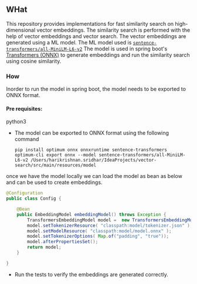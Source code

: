## WHat
This repository provides implementations for fast similarity search on high-dimensional vector embeddings. 
The similarity search is performed with the help of vector embeddings and vector search. The vector embeddings are generated using a ML model.
The ML model used is [`sentence-transformers/all-MiniLM-L6-v2`](https://huggingface.co/sentence-transformers/all-MiniLM-L6-v2)
The model is used in spring boot's [Transformers (ONNX)](https://docs.spring.io/spring-ai/reference/api/embeddings/onnx.html) to generate embeddings and 
run the similarity search using cosine similarity.
### How
Inorder to run the model in spring boot, the model needs to be exported to ONNX format.

#### Pre requisites:
python3

* The model can be exported to ONNX format using the following command
    ```shell
    pip install optimum onnx onnxruntime sentence-transformers
    optimum-cli export onnx --model sentence-transformers/all-MiniLM-L6-v2 /Users/harikrishnan.sridhar/IdeaProjects/vector-search/src/main/resources/model
    ```
once we have the model locally we can load the model as bean as below and can be used to create embeddings.
```java
@Configuration
public class Config {

	@Bean
	public EmbeddingModel embeddingModel() throws Exception {
		TransformersEmbeddingModel model =  new TransformersEmbeddingModel();
		model.setTokenizerResource( "classpath:model/tokenizer.json" );
		model.setModelResource( "classpath:model/model.onnx" );
		model.setTokenizerOptions( Map.of("padding", "true"));
		model.afterPropertiesSet();
		return model;
	}

}
```
* Run the tests to verify the embeddings are generated correctly.
